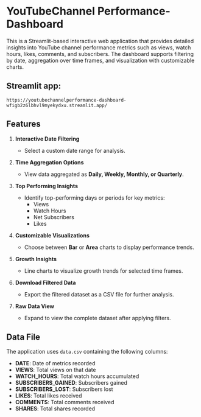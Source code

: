 # YouTubeChannel Performance-Dashboard

This is a Streamlit-based interactive web application that provides detailed insights into YouTube channel performance metrics such as views, watch hours, likes, comments, and subscribers. The dashboard supports filtering by date, aggregation over time frames, and visualization with customizable charts.

## Streamlit app: 
```
https://youtubechannelperformance-dashboard-wfigb2z6lbhvl9myekydxu.streamlit.app/
```

## Features

1. **Interactive Date Filtering**  
   - Select a custom date range for analysis.  

2. **Time Aggregation Options**  
   - View data aggregated as **Daily, Weekly, Monthly, or Quarterly**.  

3. **Top Performing Insights**  
   - Identify top-performing days or periods for key metrics:  
     - Views  
     - Watch Hours  
     - Net Subscribers  
     - Likes  

4. **Customizable Visualizations**  
   - Choose between **Bar** or **Area** charts to display performance trends.  

5. **Growth Insights**  
   - Line charts to visualize growth trends for selected time frames.  

6. **Download Filtered Data**  
   - Export the filtered dataset as a CSV file for further analysis.  

7. **Raw Data View**  
   - Expand to view the complete dataset after applying filters.  

   
## **Data File**  
The application uses `data.csv` containing the following columns:  
- **DATE**: Date of metrics recorded  
- **VIEWS**: Total views on that date  
- **WATCH_HOURS**: Total watch hours accumulated  
- **SUBSCRIBERS_GAINED**: Subscribers gained  
- **SUBSCRIBERS_LOST**: Subscribers lost  
- **LIKES**: Total likes received  
- **COMMENTS**: Total comments received  
- **SHARES**: Total shares recorded  




